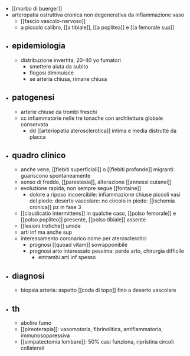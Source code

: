 - [[morbo di buerger]]
- arteropatia ostruttiva cronica non degenerativa da infiammazione vaso
	- [[fascio vascolo-nervoso]]
	- a piccolo calibro, [[a tibiale]], [[a poplitea]] e [[a femorale sup]]
- ## epidemiologia
	- distribuzione invertita, 20-40 yo fumatori
		- smettere aiuta da subito
		- flogosi diminuisce
		- se arteria chiusa, rimane chiusa
- ## patogenesi
	- arterie chiuse da trombi freschi
	- cc infiammatorie nelle tre tonache con architettura globale conservata
		- dd [[arteriopatia aterosclerotica]] intima e media distrutte da placca
- ## quadro clinico
	- anche vene, [[flebiti superficiali]] o [[flebiti profonde]] migranti: guariscono spontaneamente
	- senso di freddo, [[parestesia]], alterazione [[annessi cutanei]]
	- evoluzione rapida, non sempre segue [[fontaine]]
		- dolore a riposo incoercibile: infiammazione chiuse piccoli vasi del piede: deserto vascolare: no circolo in piede: [[ischemia cronica]] pz in fase 3
	- [[claudicatio intermittens]] in qualche caso, [[polso femorale]] e [[polso popliteo]] presente, [[polso tibiale]] assente
	- [[lesioni trofiche]] umide
	- arti inf ma anche sup
	- interessamento coronarico come per aterosclerotici
		- prognosi [[quoad vitam]] sovrapponibile
		- prognosi arto interessato pessima: perde arto, chirurgia difficile
			- entrambi arti inf spesso
- ## diagnosi
	- biopsia arteria: aspetto [[coda di topo]] fino a deserto vascolare
- ## th
	- abolire fumo
	- [[pireoterapia]]: vasomotoria, fibrinolitica, antifiammatoria, immunosoppressiva
	- [[simpatectomia lombare]]: 50% casi funziona, ripristina circoli collaterali